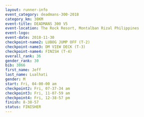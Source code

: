 ```yaml
---
layout: runner-info 
event_category: deadmans-300-2018 
category_km: 30KM 
event-title: DEADMANS 300 V5 
event-location: The Rock Resort, Montalban Rizal Philippines 
event-logo: 
event-date: 2018-11-30 
checkpoint-name2: LUBOG JUMP OFF (T-2) 
checkpoint-name3: DM VIEW DECK (T-3) 
checkpoint-name4: FINISH (T-4) 
overall_rank: 36
gender_rank: 30
bib: 3066
first_name: Jeff
last_name: Lualhati
gender: M
start: Fri, 04-00-00 am
checkpoint2: Fri, 07-37-34 am
checkpoint3: Fri, 11-07-59 am
checkpoint4: Fri, 12-38-57 pm
finish: 8-38-57
status: FINISHER
---
```

